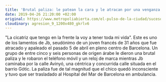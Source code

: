```yaml
---
title: 'Brutal paliza: le patean la cara y le atracan por una venganza'
date: 2019-04-26 21:20:00 +02:00
original: https://www.metropoliabierta.com/el-pulso-de-la-ciudad/sucesos/brutal-paliza-robar-movil-barcelona_16057_102.html
cloudinary: agresion_9_1200x480_gkrlv6
---
```


"La cicatriz que tengo en la frente la voy a tener toda mi vida". Este es uno de los lamentos de Jb, seudónimo de un joven francés de 31 años que fue atracado y apaleado el pasado 5 de abril en pleno centro de Barcelona. Un grupo de entre cinco y seis personas de origen árabe le dieron una brutal paliza y le robaron el teléfono móvil y un reloj de marca mientras Jb caminaba por la calle Avinyó, una céntrica y concurrida calle situada en el barrio Gótic. La paliza fue de tal magnitud que el chico quedó inconsciente y tuvo que ser trasladado al Hospital del Mar de Barcelona en ambulancia. 